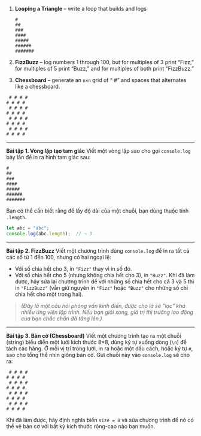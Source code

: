 
1. **Looping a Triangle** – write a loop that builds and logs

   ```
   #
   ##
   ###
   ####
   #####
   ######
   #######
   ```

2. **FizzBuzz** – log numbers 1 through 100, but for multiples of 3 print “Fizz,” for multiples of 5 print “Buzz,” and for multiples of both print “FizzBuzz.”

3. **Chessboard** – generate an `n×n` grid of “ #” and spaces that alternates like a chessboard.

```
 # # # #
# # # # 
 # # # #
# # # # 
 # # # #
# # # # 
 # # # #
# # # # 
```

---
**Bài tập 1. Vòng lặp tạo tam giác**
Viết một vòng lặp sao cho gọi `console.log` bảy lần để in ra hình tam giác sau:

```
#
##
###
####
#####
######
#######
```

Bạn có thể cần biết rằng để lấy độ dài của một chuỗi, bạn dùng thuộc tính `.length`.

```js
let abc = "abc";
console.log(abc.length);  // → 3
```

---

**Bài tập 2. FizzBuzz**
Viết một chương trình dùng `console.log` để in ra tất cả các số từ 1 đến 100, nhưng có hai ngoại lệ:

* Với số chia hết cho 3, in `"Fizz"` thay vì in số đó.
* Với số chia hết cho 5 (nhưng không chia hết cho 3), in `"Buzz"`.
  Khi đã làm được, hãy sửa lại chương trình để với những số chia hết cho cả 3 và 5 thì in `"FizzBuzz"` (vẫn giữ nguyên in `"Fizz"` hoặc `"Buzz"` cho những số chỉ chia hết cho một trong hai).

> *(Đây là một câu hỏi phỏng vấn kinh điển, được cho là sẽ “lọc” khá nhiều ứng viên lập trình. Nếu bạn giải xong, giá trị thị trường lao động của bạn chắc chắn đã tăng lên.)*

---

**Bài tập 3. Bàn cờ (Chessboard)**
Viết một chương trình tạo ra một chuỗi (string) biểu diễn một lưới kích thước 8×8, dùng ký tự xuống dòng (`\n`) để tách các hàng. Ở mỗi vị trí trong lưới, in ra hoặc một dấu cách, hoặc ký tự `#`, sao cho tổng thể nhìn giống bàn cờ.
Gửi chuỗi này vào `console.log` sẽ cho ra:

```
 # # # #
# # # # 
 # # # #
# # # # 
 # # # #
# # # # 
 # # # #
# # # # 
```

Khi đã làm được, hãy định nghĩa biến `size = 8` và sửa chương trình để nó có thể vẽ bàn cờ với bất kỳ kích thước rộng-cao nào bạn muốn.
